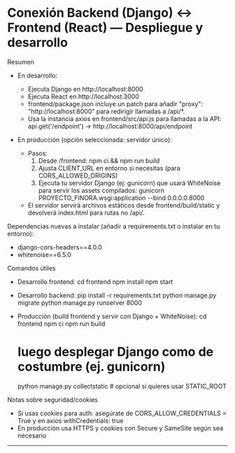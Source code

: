 # Conexión Backend (Django) ↔ Frontend (React) — Despliegue y desarrollo

Resumen
- En desarrollo:
  - Ejecuta Django en http://localhost:8000
  - Ejecuta React en http://localhost:3000
  - frontend/package.json incluye un patch para añadir "proxy": "http://localhost:8000" para redirigir llamadas a /api/*.
  - Usa la instancia axios en frontend/src/api.js para llamadas a la API: api.get('/endpoint') -> http://localhost:8000/api/endpoint

- En producción (opción seleccionada: servidor único):
  - Pasos:
    1. Desde /frontend: npm ci && npm run build
    2. Ajusta CLIENT_URL en entorno si necesitas (para CORS_ALLOWED_ORIGINS)
    3. Ejecuta tu servidor Django (ej: gunicorn) que usará WhiteNoise para servir los assets compilados:
       gunicorn PROYECTO_FINORA.wsgi:application --bind 0.0.0.0:8000
  - El servidor servirá archivos estáticos desde frontend/build/static y devolverá index.html para rutas no /api/.

Dependencias nuevas a instalar (añadir a requirements.txt o instalar en tu entorno):
- django-cors-headers==4.0.0
- whitenoise==6.5.0

Comandos útiles
- Desarrollo frontend:
  cd frontend
  npm install
  npm start

- Desarrollo backend:
  pip install -r requirements.txt
  python manage.py migrate
  python manage.py runserver 8000

- Producción (build frontend y servir con Django + WhiteNoise):
  cd frontend
  npm ci
  npm run build
  # luego desplegar Django como de costumbre (ej. gunicorn)
  python manage.py collectstatic  # opcional si quieres usar STATIC_ROOT

Notas sobre seguridad/cookies
- Si usas cookies para auth: asegúrate de CORS_ALLOW_CREDENTIALS = True y en axios withCredentials: true
- En producción usa HTTPS y cookies con Secure y SameSite según sea necesario

---